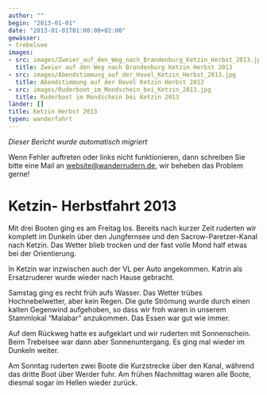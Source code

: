 ```yaml
---
author: ""
begin: "2013-01-01"
date: "2013-01-01T01:00:00+02:00"
gewässer:
- trebelsee
images:
- src: images/Zweier_auf_den_Weg_nach_Brandenburg_Ketzin_Herbst_2013.jpg
  title: Zweier auf den Weg nach Brandenburg Ketzin Herbst 2013
- src: images/Abendstimmung_auf_der_Havel_Ketzin_Herbst_2013.jpg
  title: Abendstimmung auf der Havel Ketzin Herbst 2013
- src: images/Ruderboot_im_Mondschein_bei_Ketzin_2013.jpg
  title: Ruderboot im Mondschein bei Ketzin 2013
länder: []
title: Ketzin Herbst 2013
typen: wanderfahrt
---
```



*Dieser Bericht wurde automatisch migriert*

Wenn Fehler auftreten oder links nicht funktionieren, dann schreiben Sie bitte eine Mail an website@wanderrudern.de, wir beheben das Problem gerne!



# Ketzin- Herbstfahrt 2013


Mit drei Booten ging es am Freitag los. Bereits nach kurzer Zeit ruderten wir komplett im Dunkeln über den Jungfernsee und den Sacrow-Paretzer-Kanal nach Ketzin. Das Wetter blieb trocken und der fast volle Mond half etwas bei der Orientierung.

In Ketzin war inzwischen auch der VL per Auto angekommen. Katrin als Ersatzruderer wurde wieder nach Hause gebracht.

Samstag ging es recht früh aufs Wasser. Das Wetter trübes Hochnebelwetter, aber kein Regen. Die gute Strömung wurde durch einen kalten Gegenwind aufgehoben, so dass wir froh waren in unserem Stammlokal “Malabar” anzukommen. Das Essen war gut wie immer.

Auf dem Rückweg hatte es aufgeklart und wir ruderten mit Sonnenschein. Beim Trebelsee war dann aber Sonnenuntergang. Es ging mal wieder im Dunkeln weiter.

Am Sonntag ruderten zwei Boote die Kurzstrecke über den Kanal, während das dritte Boot über Werder fuhr. Am frühen Nachmittag waren alle Boote, diesmal sogar im Hellen wieder zurück.
